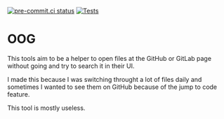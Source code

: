 [![pre-commit.ci status](https://results.pre-commit.ci/badge/github/r0x0d/oog/main.svg)](https://results.pre-commit.ci/latest/github/r0x0d/oog/main)
[![Tests](https://github.com/r0x0d/oog/actions/workflows/tests.yml/badge.svg)](https://github.com/r0x0d/oog/actions/workflows/tests.yml)

# OOG

This tools aim to be a helper to open files at the GitHub or GitLab page without
going and try to search it in their UI.

I made this because I was switching throught a lot of files daily and sometimes
I wanted to see them on GitHub because of the jump to code feature.

This tool is mostly useless.

